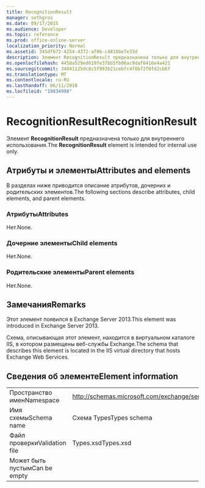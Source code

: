 ```yaml
---
title: RecognitionResult
manager: sethgros
ms.date: 09/17/2015
ms.audience: Developer
ms.topic: reference
ms.prod: office-online-server
localization_priority: Normal
ms.assetid: 345df672-4254-4372-af06-c4816be7e33d
description: Элемент RecognitionResult предназначена только для внутреннего использования.
ms.openlocfilehash: 4458a529ed619fe37bb5fb06ac9daf6416e4a421
ms.sourcegitcommit: 34041125dc8c5f993b21cebfc4f8b72f0fd2cb6f
ms.translationtype: MT
ms.contentlocale: ru-RU
ms.lasthandoff: 06/11/2018
ms.locfileid: "19834998"
---
```

# <a name="recognitionresult"></a><span data-ttu-id="66fa0-103">RecognitionResult</span><span class="sxs-lookup"><span data-stu-id="66fa0-103">RecognitionResult</span></span>

<span data-ttu-id="66fa0-104">Элемент **RecognitionResult** предназначена только для внутреннего использования.</span><span class="sxs-lookup"><span data-stu-id="66fa0-104">The **RecognitionResult** element is intended for internal use only.</span></span> 

## <a name="attributes-and-elements"></a><span data-ttu-id="66fa0-105">Атрибуты и элементы</span><span class="sxs-lookup"><span data-stu-id="66fa0-105">Attributes and elements</span></span>

<span data-ttu-id="66fa0-106">В разделах ниже приводится описание атрибутов, дочерних и родительских элементов.</span><span class="sxs-lookup"><span data-stu-id="66fa0-106">The following sections describe attributes, child elements, and parent elements.</span></span>
  
### <a name="attributes"></a><span data-ttu-id="66fa0-107">Атрибуты</span><span class="sxs-lookup"><span data-stu-id="66fa0-107">Attributes</span></span>

<span data-ttu-id="66fa0-108">Нет.</span><span class="sxs-lookup"><span data-stu-id="66fa0-108">None.</span></span>
  
### <a name="child-elements"></a><span data-ttu-id="66fa0-109">Дочерние элементы</span><span class="sxs-lookup"><span data-stu-id="66fa0-109">Child elements</span></span>

<span data-ttu-id="66fa0-110">Нет.</span><span class="sxs-lookup"><span data-stu-id="66fa0-110">None.</span></span>
  
### <a name="parent-elements"></a><span data-ttu-id="66fa0-111">Родительские элементы</span><span class="sxs-lookup"><span data-stu-id="66fa0-111">Parent elements</span></span>

<span data-ttu-id="66fa0-112">Нет.</span><span class="sxs-lookup"><span data-stu-id="66fa0-112">None.</span></span>
  
## <a name="remarks"></a><span data-ttu-id="66fa0-113">Замечания</span><span class="sxs-lookup"><span data-stu-id="66fa0-113">Remarks</span></span>

<span data-ttu-id="66fa0-114">Этот элемент появился в Exchange Server 2013.</span><span class="sxs-lookup"><span data-stu-id="66fa0-114">This element was introduced in Exchange Server 2013.</span></span>
  
<span data-ttu-id="66fa0-115">Схема, описывающая этот элемент, находится в виртуальном каталоге IIS, в котором размещены веб-службы Exchange.</span><span class="sxs-lookup"><span data-stu-id="66fa0-115">The schema that describes this element is located in the IIS virtual directory that hosts Exchange Web Services.</span></span>
  
## <a name="element-information"></a><span data-ttu-id="66fa0-116">Сведения об элементе</span><span class="sxs-lookup"><span data-stu-id="66fa0-116">Element information</span></span>

|||
|:-----|:-----|
|<span data-ttu-id="66fa0-117">Пространство имен</span><span class="sxs-lookup"><span data-stu-id="66fa0-117">Namespace</span></span>  <br/> |http://schemas.microsoft.com/exchange/services/2006/types  <br/> |
|<span data-ttu-id="66fa0-118">Имя схемы</span><span class="sxs-lookup"><span data-stu-id="66fa0-118">Schema name</span></span>  <br/> |<span data-ttu-id="66fa0-119">Схема Types</span><span class="sxs-lookup"><span data-stu-id="66fa0-119">Types schema</span></span>  <br/> |
|<span data-ttu-id="66fa0-120">Файл проверки</span><span class="sxs-lookup"><span data-stu-id="66fa0-120">Validation file</span></span>  <br/> |<span data-ttu-id="66fa0-121">Types.xsd</span><span class="sxs-lookup"><span data-stu-id="66fa0-121">Types.xsd</span></span>  <br/> |
|<span data-ttu-id="66fa0-122">Может быть пустым</span><span class="sxs-lookup"><span data-stu-id="66fa0-122">Can be empty</span></span>  <br/> ||
   

